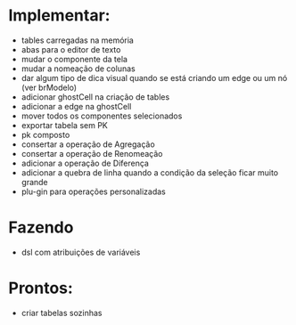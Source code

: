# Implementar:

- tables carregadas na memória
- abas para o editor de texto
- mudar o componente da tela
- mudar a nomeação de colunas
- dar algum tipo de dica visual quando se está criando um edge ou um nó (ver brModelo)
- adicionar ghostCell na criação de tables
- adicionar a edge na ghostCell
- mover todos os componentes selecionados 
- exportar tabela sem PK
- pk composto
- consertar a operação de Agregação
- consertar a operação de Renomeação
- adicionar a operação de Diferença
- adicionar a quebra de linha quando a condição da seleção ficar muito grande
- plu-gin para operações personalizadas


# Fazendo

- dsl com atribuições de variáveis 


# Prontos:

- criar tabelas sozinhas
